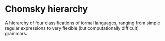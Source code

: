 # Chomsky hierarchy

A hierarchy of four classifications of formal languages, ranging from simple regular expressions to very flexible (but computationally difficult) grammars.
